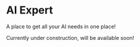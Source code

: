 # AI Expert 

A place to get all your AI needs in one place! 

Currently under construction, will be available soon!

 
